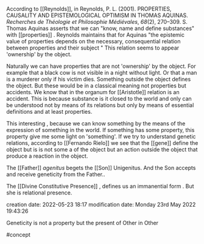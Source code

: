 According to [[Reynolds]],  in  Reynolds, P. L. (2001). PROPERTIES, CAUSALITY AND EPISTEMOLOGICAL OPTIMISM IN THOMAS AQUINAS. _Recherches de Théologie et Philosophie Médiévales_, _68_(2), 270–309.
S. Thomas Aquinas asserts that we can "know, name and define substances" with  [[properties]] . 
Reynolds maintains that for Aquinas "the epistemic value of properties depends on the necessary, consequential relation between properties and their subject "
This relation seems to appear 'ownership' by the object.

Naturally  we can have properties that are not 'ownership' by the object.  For example that a black cow is not visible in a night without light. Or that a man is a murderer only if his victim dies. Something outside the object defines the object. But these would be in a classical meaning not properties but accidents. We know that in the organum for [[Aristotle]]  relation is an accident. This is because substance is it closed to the world and only can be understood not by means of its relations but only by means of essential definitions and at least properties.

This interesting , because we can know something by the means of the expression of something in the world. If something has some property, this property  give me some light on 'something'.
If we try to understand  genetic relations, according to [[Fernando Rielo]] we see that the [[gene]] define the object but is  is not some a of the object but an action outside the object that produce a reaction in the object.

The [[Father]] *agenitus* begets the [[Son]] Unigenitus. And the Son accepts and receive geneticity from the Father..

The [[Divine Constitutive Presence]] , defines us an immanential form . But she is relational presence.

creation date: 2022-05-23 18:17 
modification date: Monday 23rd May 2022 19:43:26




















































Geneticity is not a property but the present of Other in Other


#concept 
